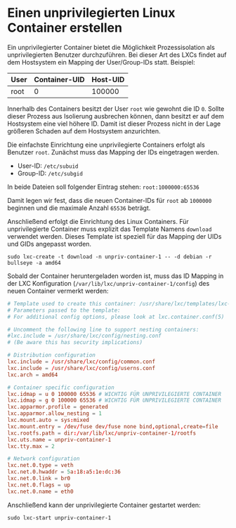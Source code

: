 # Einen unprivilegierten Linux Container erstellen

Ein unprivilegierter Container bietet die Möglichkeit Prozessisolation als unprivilegierten Benutzer durchzuführen.
Bei dieser Art des LXCs findet auf dem Hostsystem ein Mapping der User/Group-IDs statt.
Beispiel:

| __User__ | __Container-UID__ | __Host-UID__ |
|----------|-------------------|--------------|
| root     | 0                 | 100000       |

Innerhalb des Containers besitzt der User `root` wie gewohnt die ID `0`. Sollte dieser Prozess aus Isolierung ausbrechen
können, dann besitzt er auf dem Hostsystem eine viel höhere ID. Damit ist dieser Prozess nicht in der Lage größeren
Schaden auf dem Hostsystem anzurichten.

Die einfachste Einrichtung eine unprivilegierte Containers erfolgt als Benutzer `root`.
Zunächst muss das Mapping der IDs eingetragen werden.

+ User-ID: `/etc/subuid`
+ Group-ID: `/etc/subgid`

In beide Dateien soll folgender Eintrag stehen: `root:1000000:65536`

Damit legen wir fest, dass die neuen Container-IDs für `root` ab `1000000` beginnen und die maximale Anzahl `65536` beträgt.

Anschließend erfolgt die Einrichtung des Linux Containers. Für unprivilegierte Container muss explizit das Template Namens
`download` verwendet werden. Dieses Template ist speziell für das Mapping der UIDs und GIDs angepasst worden.

```shell
sudo lxc-create -t download -n unpriv-container-1 -- -d debian -r bullseye -a amd64
```

Sobald der Container heruntergeladen worden ist, muss das ID Mapping in der LXC Konfiguration (`/var/lib/lxc/unpriv-container-1/config`)
des neuen Container vermerkt werden:

```conf
# Template used to create this container: /usr/share/lxc/templates/lxc-download
# Parameters passed to the template:
# For additional config options, please look at lxc.container.conf(5)

# Uncomment the following line to support nesting containers:
#lxc.include = /usr/share/lxc/config/nesting.conf
# (Be aware this has security implications)

# Distribution configuration
lxc.include = /usr/share/lxc/config/common.conf
lxc.include = /usr/share/lxc/config/userns.conf
lxc.arch = amd64

# Container specific configuration
lxc.idmap = u 0 100000 65536 # WICHTIG FÜR UNPRIVILEGIERTE CONTAINER
lxc.idmap = g 0 100000 65536 # WICHTIG FÜR UNPRIVILEGIERTE CONTAINER
lxc.apparmor.profile = generated
lxc.apparmor.allow_nesting = 1
lxc.mount.auto = sys:mixed
lxc.mount.entry = /dev/fuse dev/fuse none bind,optional,create=file
lxc.rootfs.path = dir:/var/lib/lxc/unpriv-container-1/rootfs
lxc.uts.name = unpriv-container-1
lxc.tty.max = 2

# Network configuration
lxc.net.0.type = veth
lxc.net.0.hwaddr = 5a:18:a5:1e:dc:36
lxc.net.0.link = br0
lxc.net.0.flags = up
lxc.net.0.name = eth0
```

Anschließend kann der unprivilegierte Container gestartet werden:

```shell
sudo lxc-start unpriv-container-1
```
